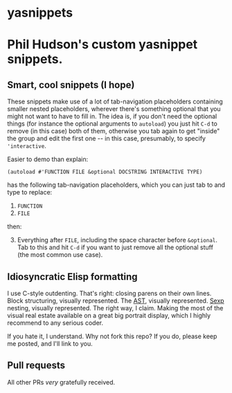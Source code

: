 # yasnippets
# Phil Hudson's custom yasnippet snippets.

## Smart, cool snippets (I hope)
These snippets make use of a lot of tab-navigation placeholders containing smaller nested placeholders, wherever there's something optional that you might not want to have to fill in. The idea is, if you don't need the optional things (for instance the optional arguments to `autoload`) you just hit `C-d` to remove (in this case) both of them, otherwise you tab again to get "inside" the group and edit the first one -- in this case, presumably, to specify `'interactive`.

Easier to demo than explain:

    (autoload #'FUNCTION FILE &optional DOCSTRING INTERACTIVE TYPE)

has the following tab-navigation placeholders, which you can just tab to and type to replace:

1. `FUNCTION`
2. `FILE`

then:

3. Everything after `FILE`, including the space character before `&optional`. Tab to this and hit `C-d` if you want to just remove all the optional stuff (the most common use case).

## Idiosyncratic Elisp formatting
I use C-style outdenting. That's right: closing parens on their own lines. Block structuring, visually represented. The [AST](https://en.wikipedia.org/wiki/Abstract_syntax_tree "Abstract syntax tree"), visually represented. [Sexp](https://en.wikipedia.org/wiki/S-expression "Symbolic expression") nesting, visually represented. The right way, I claim. Making the most of the visual real estate available on a great big portrait display, which I highly recommend to any serious coder.

If you hate it, I understand. Why not fork this repo? If you do, please keep me posted, and I'll link to you.

## Pull requests
All other PRs *very* gratefully received.
